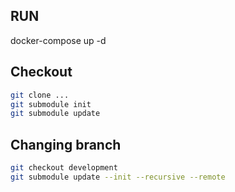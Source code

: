 

## RUN
docker-compose up -d

## Checkout
```bash
git clone ...
git submodule init
git submodule update 
```

## Changing branch
```bash
git checkout development 
git submodule update --init --recursive --remote
```
